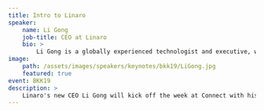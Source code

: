 ```yaml
---
title: Intro to Linaro
speaker:
    name: Li Gong
    job-title: CEO at Linaro
    bio: >
        Li Gong is a globally experienced technologist and executive, with deep background in computer science, research and product development, and open source technologies. He has worked in senior leadership roles extensively in the US and in Asia, having served as President and COO at Mozilla Corporation, General Manager at Microsoft, as well as Distinguished Engineer at Sun Microsystems and Distinguished Scientist at SRI International. He graduated from Tsinghua University, Beijing, and received a PhD from University of Cambridge. In 1994 he received the Leonard G. Abraham Prize given by the IEEE Communications Society for “the most significant contribution to technical literature in the field of interest of the IEEE.”
image:
    path: /assets/images/speakers/keynotes/bkk19/LiGong.jpg
    featured: true
event: BKK19
description: >
    Linaro's new CEO Li Gong will kick off the week at Connect with his keynote. Li Gong is a globally experienced technologist and executive, with deep background in computer science, research and product development, and open source technologies.
---
```

